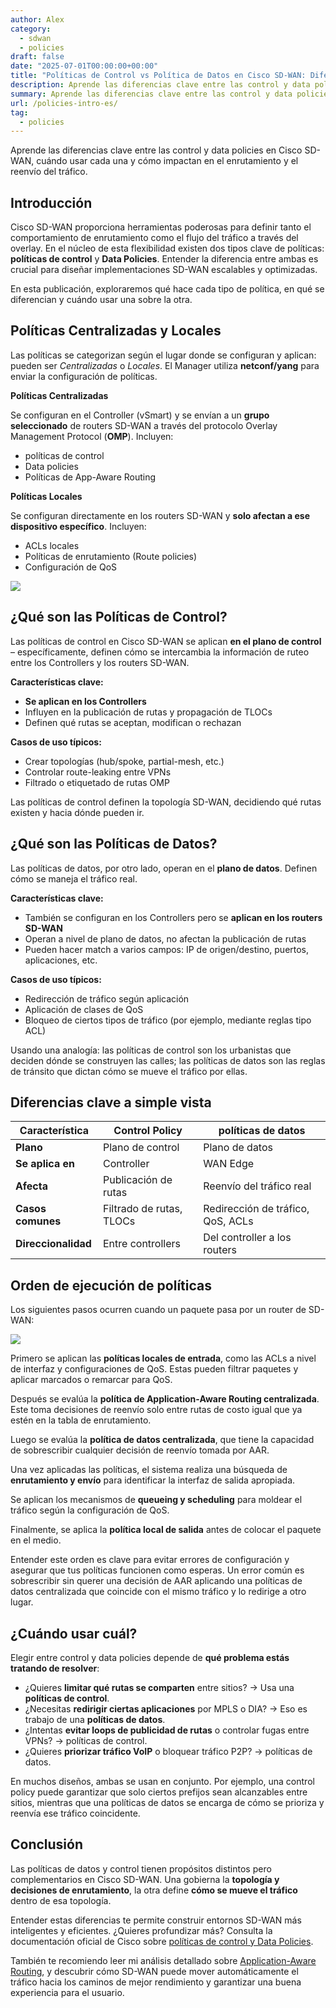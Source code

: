 ```yaml
---
author: Alex
category:
  - sdwan
  - policies
draft: false
date: "2025-07-01T00:00:00+00:00"
title: "Políticas de Control vs Política de Datos en Cisco SD-WAN: Diferencias Clave"
description: Aprende las diferencias clave entre las control y data policies en Cisco SD-WAN, cuándo usar cada una y cómo impactan en el enrutamiento y el reenvío del tráfico.
summary: Aprende las diferencias clave entre las control y data policies en Cisco SD-WAN, cuándo usar cada una y cómo impactan en el enrutamiento y el reenvío del tráfico.
url: /policies-intro-es/
tag:
  - policies
---
```


Aprende las diferencias clave entre las control y data policies en Cisco SD-WAN, cuándo usar cada una y cómo impactan en el enrutamiento y el reenvío del tráfico.


## Introducción

Cisco SD-WAN proporciona herramientas poderosas para definir tanto el comportamiento de enrutamiento como el flujo del tráfico a través del overlay. En el núcleo de esta flexibilidad existen dos tipos clave de políticas: **políticas de control** y **Data Policies**. Entender la diferencia entre ambas es crucial para diseñar implementaciones SD-WAN escalables y optimizadas.

En esta publicación, exploraremos qué hace cada tipo de política, en qué se diferencian y cuándo usar una sobre la otra.

## Políticas Centralizadas y Locales

Las políticas se categorizan según el lugar donde se configuran y aplican: pueden ser _Centralizadas_ o _Locales_. El Manager utiliza **netconf/yang** para enviar la configuración de políticas.  

**Políticas Centralizadas**

Se configuran en el Controller (vSmart) y se envían a un **grupo seleccionado** de routers SD-WAN a través del protocolo Overlay Management Protocol (**OMP**). Incluyen:
- políticas de control
- Data policies
- Políticas de App-Aware Routing

**Políticas Locales**

Se configuran directamente en los routers SD-WAN y **solo afectan a ese dispositivo específico**. Incluyen:
- ACLs locales
- Políticas de enrutamiento (Route policies)
- Configuración de QoS

![](/wp-content/uploads/2025/06/policies1.png)

## ¿Qué son las Políticas de Control?

Las políticas de control en Cisco SD-WAN se aplican **en el plano de control** – específicamente, definen cómo se intercambia la información de ruteo entre los Controllers y los routers SD-WAN.

**Características clave:**

* **Se aplican en los Controllers**
* Influyen en la publicación de rutas y propagación de TLOCs
* Definen qué rutas se aceptan, modifican o rechazan

**Casos de uso típicos:**

- Crear topologías (hub/spoke, partial-mesh, etc.)
- Controlar route-leaking entre VPNs
- Filtrado o etiquetado de rutas OMP

 Las políticas de control definen la topología SD-WAN, decidiendo qué rutas existen y hacia dónde pueden ir.

## ¿Qué son las Políticas de Datos?

Las políticas de datos, por otro lado, operan en el **plano de datos**. Definen cómo se maneja el tráfico real.

**Características clave:**

* También se configuran en los Controllers pero se **aplican en los routers SD-WAN**
* Operan a nivel de plano de datos, no afectan la publicación de rutas
* Pueden hacer match a varios campos: IP de origen/destino, puertos, aplicaciones, etc.

**Casos de uso típicos:**

* Redirección de tráfico según aplicación
* Aplicación de clases de QoS
* Bloqueo de ciertos tipos de tráfico (por ejemplo, mediante reglas tipo ACL)

Usando una analogía: las políticas de control son los urbanistas que deciden dónde se construyen las calles; las políticas de datos son las reglas de tránsito que dictan cómo se mueve el tráfico por ellas.

## Diferencias clave a simple vista

| Característica        | Control Policy               | políticas de datos                      |
|-----------------------|------------------------------|----------------------------------|
| **Plano**             | Plano de control             | Plano de datos                   |
| **Se aplica en**      | Controller                   | WAN Edge                         |
| **Afecta**            | Publicación de rutas         | Reenvío del tráfico real         |
| **Casos comunes**     | Filtrado de rutas, TLOCs     | Redirección de tráfico, QoS, ACLs|
| **Direccionalidad**   | Entre controllers            | Del controller a los routers     |

## Orden de ejecución de políticas

Los siguientes pasos ocurren cuando un paquete pasa por un router de SD-WAN:

![](/wp-content/uploads/2025/06/policies2.png)

Primero se aplican las **políticas locales de entrada**, como las ACLs a nivel de interfaz y configuraciones de QoS. Estas pueden filtrar paquetes y aplicar marcados o remarcar para QoS.

Después se evalúa la **política de Application-Aware Routing centralizada**. Este toma decisiones de reenvío solo entre rutas de costo igual que ya estén en la tabla de enrutamiento.

Luego se evalúa la **política de datos centralizada**, que tiene la capacidad de sobrescribir cualquier decisión de reenvío tomada por AAR.

Una vez aplicadas las políticas, el sistema realiza una búsqueda de **enrutamiento y envío** para identificar la interfaz de salida apropiada.

Se aplican los mecanismos de **queueing y scheduling** para moldear el tráfico según la configuración de QoS.

Finalmente, se aplica la **política local de salida** antes de colocar el paquete en el medio.

Entender este orden es clave para evitar errores de configuración y asegurar que tus políticas funcionen como esperas. Un error común es sobrescribir sin querer una decisión de AAR aplicando una políticas de datos centralizada que coincide con el mismo tráfico y lo redirige a otro lugar.

## ¿Cuándo usar cuál?

Elegir entre control y data policies depende de **qué problema estás tratando de resolver**:

* ¿Quieres **limitar qué rutas se comparten** entre sitios? → Usa una **políticas de control**.  
* ¿Necesitas **redirigir ciertas aplicaciones** por MPLS o DIA? → Eso es trabajo de una **políticas de datos**.  
* ¿Intentas **evitar loops de publicidad de rutas** o controlar fugas entre VPNs? → políticas de control.  
* ¿Quieres **priorizar tráfico VoIP** o bloquear tráfico P2P? → políticas de datos.

En muchos diseños, ambas se usan en conjunto. Por ejemplo, una control policy puede garantizar que solo ciertos prefijos sean alcanzables entre sitios, mientras que una políticas de datos se encarga de cómo se prioriza y reenvía ese tráfico coincidente.

## Conclusión

Las políticas de datos y control tienen propósitos distintos pero complementarios en Cisco SD-WAN. Una gobierna la **topología y decisiones de enrutamiento**, la otra define **cómo se mueve el tráfico** dentro de esa topología.

Entender estas diferencias te permite construir entornos SD-WAN más inteligentes y eficientes. ¿Quieres profundizar más? Consulta la documentación oficial de Cisco sobre [políticas de control y Data Policies](https://www.cisco.com/c/en/us/td/docs/routers/sdwan/configuration/policies/ios-xe-17/policies-book-xe/policy-overview.html).

También te recomiendo leer mi análisis detallado sobre [Application-Aware Routing](/simplificando-aar-1-3-las-bases/), y descubrir cómo SD-WAN puede mover automáticamente el tráfico hacia los caminos de mejor rendimiento y garantizar una buena experiencia para el usuario.
